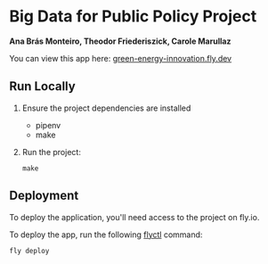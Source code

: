 # Big Data for Public Policy Project
**Ana Brás Monteiro, Theodor Friederiszick, Carole Marullaz**

You can view this app here: [green-energy-innovation.fly.dev](https://green-energy-innovation.fly.dev/)

## Run Locally

1. Ensure the project dependencies are installed
   -  pipenv 
   -  make
2. Run the project:

   ```
   make
   ```
   


## Deployment

To deploy the application, you'll need access to the project on fly.io. 

To deploy the app, run the following [flyctl](https://fly.io/docs/hands-on/install-flyctl/) command: 

```shell
fly deploy 
```